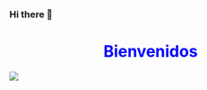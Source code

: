 ### Hi there 👋<h1 style="text-align: center;color: blue">Bienvenidos</h1>

<img src="aprende.gif"  >










